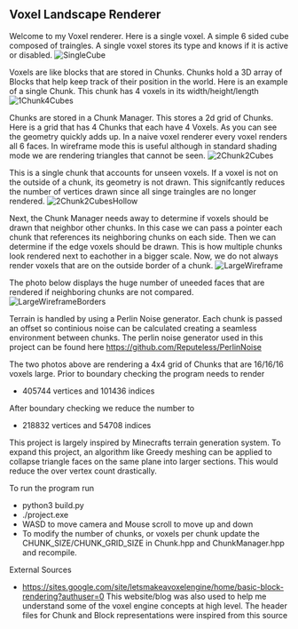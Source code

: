 ## Voxel Landscape Renderer 

Welcome to my Voxel renderer. Here is a single voxel. A simple 6 sided cube composed of traingles. A single voxel stores its type and knows if it is active or disabled. 
![SingleCube](https://github.com/Summer23Graphics/finalproject-jared-ritchie/assets/91036922/53cbe63c-cb30-4ec5-8daf-065b34fde0e0)

Voxels are like blocks that are stored in Chunks. Chunks hold a 3D array of Blocks that help keep track of their position in the world. Here is an example of a single Chunk. This chunk has 4 voxels in its width/height/length
![1Chunk4Cubes](https://github.com/Summer23Graphics/finalproject-jared-ritchie/assets/91036922/dd012b4c-b34a-426a-be07-86115aa51367)

Chunks are stored in a Chunk Manager. This stores a 2d grid of Chunks. Here is a grid that has 4 Chunks that each have 4 Voxels. As you can see the geometry quickly adds up. In a naive voxel renderer every voxel renders all 6 faces. In wireframe mode this is useful although in standard shading mode we are rendering triangles that cannot be seen. 
![2Chunk2Cubes](https://github.com/Summer23Graphics/finalproject-jared-ritchie/assets/91036922/66b3feb5-5b46-4561-9ea8-35df73ef9468)

This is a single chunk that accounts for unseen voxels. If a voxel is not on the outside of a chunk, its geometry is not drawn. This signifcantly reduces the number of vertices drawn since all singe traingles are no longer rendered. 
![2Chunk2CubesHollow](https://github.com/Summer23Graphics/finalproject-jared-ritchie/assets/91036922/052011c7-1bdb-4163-a373-f268a4212f0b)

Next, the Chunk Manager needs away to determine if voxels should be drawn that neighbor other chunks. In this case we can pass a pointer each chunk that references its neighboring chunks on each side. Then we can determine if the edge voxels should be drawn. This is how multiple chunks look rendered next to eachother in a bigger scale. Now, we do not always render voxels that are on the outside border of a chunk.
![LargeWireframe](https://github.com/Summer23Graphics/finalproject-jared-ritchie/assets/91036922/ea91ce72-ac1c-4414-b977-2faef102a485)

The photo below displays the huge number of uneeded faces that are rendered if neighboring chunks are not compared. 
![LargeWireframeBorders](https://github.com/Summer23Graphics/finalproject-jared-ritchie/assets/91036922/8503a5cd-0520-4cd0-8600-7365567ac34f)

Terrain is handled by using a Perlin Noise generator. Each chunk is passed an offset so continious noise can be calculated creating a seamless environment between chunks. The perlin noise generator used in this project can be found here https://github.com/Reputeless/PerlinNoise

The two photos above are rendering a 4x4 grid of Chunks that are 16/16/16 voxels large. Prior to boundary checking the program needs to render
  * 405744 vertices and 101436 indices

After boundary checking we reduce the number to
  * 218832 vertices and 54708 indices

This project is largely inspired by Minecrafts terrain generation system. To expand this project, an algorithm like Greedy meshing can be applied to collapse triangle faces on the same plane into larger sections. This would reduce the over vertex count drastically.

To run the program run 
  * python3 build.py
  * ./project.exe
  * WASD to move camera and Mouse scroll to move up and down
  * To modify the number of chunks, or voxels per chunk update the CHUNK_SIZE/CHUNK_GRID_SIZE in Chunk.hpp and ChunkManager.hpp and recompile.


External Sources
  * https://sites.google.com/site/letsmakeavoxelengine/home/basic-block-rendering?authuser=0 This website/blog was also used to help me understand some of the voxel engine concepts at high level. The header files for Chunk and Block representations were inspired from this source
